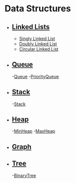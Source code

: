 # Data Structures
- ## [Linked Lists](LinkedList/LinkedList.md)
    - [Singly Linked List](https://asciinema.org/a/pTFhxRVdWJ2iEwlfuTy9UOF8t)
    - [Doubly Linked List](https://asciinema.org/a/WCCF3nUClF6DUUcp5XZtr62i3)
    - [Circular Linked List](https://asciinema.org/a/16458NthWSRtkHGKisK4Yyp1Z)
- ## [Queue](Queue/Queue.md)
    -[Queue]()
    -[PriorityQueue]()
- ## [Stack](Stack/Stack.md)
    -[Stack](https://asciinema.org/a/bWtbWTwnZBOmSxjYrqNMI3Q2v)
- ## [Heap](Heap/Heap.md)
    -[MinHeap]()
    -[MaxHeap]()
- ## [Graph](Graph/Graph.md)
- ## [Tree](Tree/Tree.md)
    -[BinaryTree](https://asciinema.org/a/7C8kLTRuF9mmym0ehTF9no3mU)